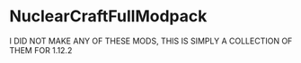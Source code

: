 # NuclearCraftFullModpack
I DID NOT MAKE ANY OF THESE MODS, THIS IS SIMPLY A COLLECTION OF THEM FOR 1.12.2
